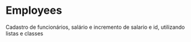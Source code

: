 # Employees
Cadastro de funcionários, salário e incremento de salario e id, utilizando listas e classes
